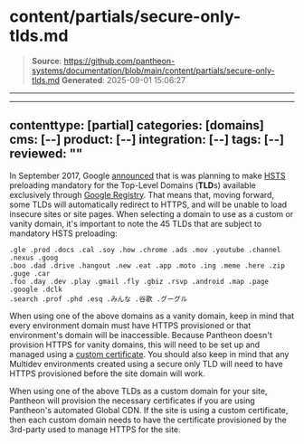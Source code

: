 # content/partials/secure-only-tlds.md

> **Source**: https://github.com/pantheon-systems/documentation/blob/main/content/partials/secure-only-tlds.md
> **Generated**: 2025-09-01 15:06:27

---

---
contenttype: [partial]
categories: [domains]
cms: [--]
product: [--]
integration: [--]
tags: [--]
reviewed: ""
---

<Accordion title="Google Top Level Domains and HSTS" id="google-tlds" icon="wrench">

In September 2017, Google [announced](https://security.googleblog.com/2017/09/broadening-hsts-to-secure-more-of-web.html) that is was planning to make [HSTS](/pantheon-yml/#enforce-https-+-hsts) preloading mandatory for the Top-Level Domains (**TLD**s) available exclusively through [Google Registry](https://www.registry.google/#!). That means that, moving forward, some TLDs will automatically redirect to HTTPS, and will be unable to load insecure sites or site pages. When selecting a domain to use as a custom or vanity domain, it's important to note the 45 TLDs that are subject to mandatory HSTS preloading:

```none
.gle .prod .docs .cal .soy .how .chrome .ads .mov .youtube .channel .nexus .goog
.boo .dad .drive .hangout .new .eat .app .moto .ing .meme .here .zip .guge .car
.foo .day .dev .play .gmail .fly .gbiz .rsvp .android .map .page .google .dclk
.search .prof .phd .esq .みんな .谷歌 .グーグル
```

When using one of the above domains as a vanity domain, keep in mind that every environment domain must have HTTPS provisioned or that environment's domain will be inaccessible. Because Pantheon doesn't provision HTTPS for vanity domains, this will need to be set up and managed using a [custom certificate](/custom-certificates). You should also keep in mind that any Multidev environments created using a secure only TLD will need to have HTTPS provisioned before the site domain will work.

When using one of the above TLDs as a custom domain for your site, Pantheon will provision the necessary certificates if you are using Pantheon's automated Global CDN. If the site is using a custom certificate, then each custom domain needs to have the certificate provisioned by the 3rd-party used to manage HTTPS for the site.

</Accordion>
